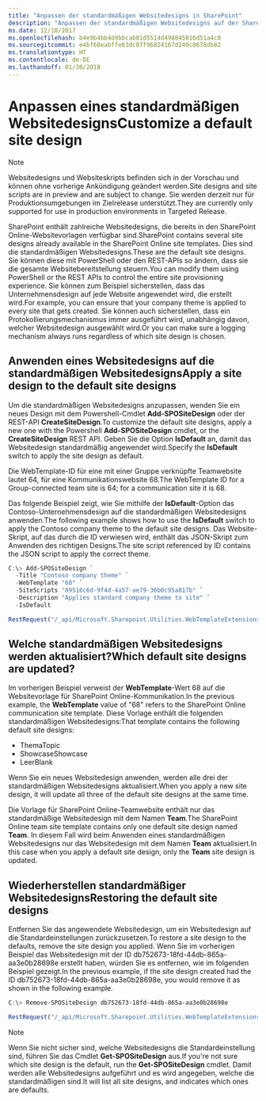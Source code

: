 ```yaml
---
title: "Anpassen der standardmäßigen Websitedesigns in SharePoint"
description: "Anpassen der standardmäßigen Websitedesigns auf der SharePoint-Teamwebsite oder auf der Kommunikations-Websitevorlage"
ms.date: 12/18/2017
ms.openlocfilehash: b4e9b4bb4d9bbcab01d5514d498045016d51a4c8
ms.sourcegitcommit: e4bf60eabffe63dc07f96824167d249c0678db82
ms.translationtype: HT
ms.contentlocale: de-DE
ms.lasthandoff: 01/30/2018
---
```

# <a name="customize-a-default-site-design"></a><span data-ttu-id="1cc9a-103">Anpassen eines standardmäßigen Websitedesigns</span><span class="sxs-lookup"><span data-stu-id="1cc9a-103">Customize a default site design</span></span>

> [!NOTE]
> <span data-ttu-id="1cc9a-104">Websitedesigns und Websiteskripts befinden sich in der Vorschau und können ohne vorherige Ankündigung geändert werden.</span><span class="sxs-lookup"><span data-stu-id="1cc9a-104">Site designs and site scripts are in preview and are subject to change.</span></span> <span data-ttu-id="1cc9a-105">Sie werden derzeit nur für Produktionsumgebungen im Zielrelease unterstützt.</span><span class="sxs-lookup"><span data-stu-id="1cc9a-105">They are currently only supported for use in production environments in Targeted Release.</span></span>

<span data-ttu-id="1cc9a-106">SharePoint enthält zahlreiche Websitedesigns, die bereits in den SharePoint Online-Websitevorlagen verfügbar sind.</span><span class="sxs-lookup"><span data-stu-id="1cc9a-106">SharePoint contains several site designs already available in the SharePoint Online site templates.</span></span> <span data-ttu-id="1cc9a-107">Dies sind die standardmäßigen Websitedesigns.</span><span class="sxs-lookup"><span data-stu-id="1cc9a-107">These are the default site designs.</span></span> <span data-ttu-id="1cc9a-108">Sie können diese mit PowerShell oder den REST-APIs so ändern, dass sie die gesamte Websitebereitstellung steuern.</span><span class="sxs-lookup"><span data-stu-id="1cc9a-108">You can modify them using PowerShell or the REST APIs to control the entire site provisioning experience.</span></span> <span data-ttu-id="1cc9a-109">Sie können zum Beispiel sicherstellen, dass das Unternehmensdesign auf jede Website angewendet wird, die erstellt wird.</span><span class="sxs-lookup"><span data-stu-id="1cc9a-109">For example, you can ensure that your company theme is applied to every site that gets created.</span></span> <span data-ttu-id="1cc9a-110">Sie können auch sicherstellen, dass ein Protokollierungsmechanismus immer ausgeführt wird, unabhängig davon, welcher Websitedesign ausgewählt wird.</span><span class="sxs-lookup"><span data-stu-id="1cc9a-110">Or you can make sure a logging mechanism always runs regardless of which site design is chosen.</span></span>

## <a name="apply-a-site-design-to-the-default-site-designs"></a><span data-ttu-id="1cc9a-111">Anwenden eines Websitedesigns auf die standardmäßigen Websitedesigns</span><span class="sxs-lookup"><span data-stu-id="1cc9a-111">Apply a site design to the default site designs</span></span>

<span data-ttu-id="1cc9a-112">Um die standardmäßigen Websitedesigns anzupassen, wenden Sie ein neues Design mit dem Powershell-Cmdlet **Add-SPOSiteDesign** oder der REST-API **CreateSiteDesign**.</span><span class="sxs-lookup"><span data-stu-id="1cc9a-112">To customize the default site designs, apply a new one with the Powershell **Add-SPOSiteDesign** cmdlet, or the **CreateSiteDesign** REST API.</span></span> <span data-ttu-id="1cc9a-113">Geben Sie die Option **IsDefault** an, damit das Websitedesign standardmäßig angewendet wird.</span><span class="sxs-lookup"><span data-stu-id="1cc9a-113">Specify the **IsDefault** switch to apply the site design as default.</span></span> 

<span data-ttu-id="1cc9a-114">Die WebTemplate-ID für eine mit einer Gruppe verknüpfte Teamwebsite lautet 64, für eine Kommunikationswebsite 68.</span><span class="sxs-lookup"><span data-stu-id="1cc9a-114">The WebTemplate ID for a Group-connected team site is 64; for a communication site it is 68.</span></span>

<span data-ttu-id="1cc9a-115">Das folgende Beispiel zeigt, wie Sie mithilfe der **IsDefault**-Option das Contoso-Unternehmensdesign auf die standardmäßigen Websitedesigns anwenden.</span><span class="sxs-lookup"><span data-stu-id="1cc9a-115">The following example shows how to use the **IsDefault** switch to apply the Contoso company theme to the default site designs.</span></span> <span data-ttu-id="1cc9a-116">Das Website-Skript, auf das durch die ID verwiesen wird, enthält das JSON-Skript zum Anwenden des richtigen Designs.</span><span class="sxs-lookup"><span data-stu-id="1cc9a-116">The site script referenced by ID contains the JSON script to apply the correct theme.</span></span>

```powershell
C:\> Add-SPOSiteDesign `
  -Title "Contoso company theme" `
  -WebTemplate "68" `
  -SiteScripts "89516c6d-9f4d-4a57-ae79-36b0c95a817b" `
  -Description "Applies standard company theme to site" `
  -IsDefault
```
```javascript
RestRequest("/_api/Microsoft.Sharepoint.Utilities.WebTemplateExtensions.SiteScriptUtility.CreateSiteDesign", {info:{Title:"Contoso company theme", Description:"Applies standard company theme to site", SiteScriptIds:["89516c6d-9f4d-4a57-ae79-36b0c95a817b"],  WebTemplate:"68", IsDefault: true}});
```

## <a name="which-default-site-designs-are-updated"></a><span data-ttu-id="1cc9a-117">Welche standardmäßigen Websitedesigns werden aktualisiert?</span><span class="sxs-lookup"><span data-stu-id="1cc9a-117">Which default site designs are updated?</span></span>

<span data-ttu-id="1cc9a-118">Im vorherigen Beispiel verweist der **WebTemplate**-Wert 68 auf die Websitevorlage für SharePoint Online-Kommunikation.</span><span class="sxs-lookup"><span data-stu-id="1cc9a-118">In the previous example, the **WebTemplate** value of "68" refers to the SharePoint Online communication site template.</span></span> <span data-ttu-id="1cc9a-119">Diese Vorlage enthält die folgenden standardmäßigen Websitedesigns:</span><span class="sxs-lookup"><span data-stu-id="1cc9a-119">That template contains the following default site designs:</span></span>

- <span data-ttu-id="1cc9a-120">Thema</span><span class="sxs-lookup"><span data-stu-id="1cc9a-120">Topic</span></span>
- <span data-ttu-id="1cc9a-121">Showcase</span><span class="sxs-lookup"><span data-stu-id="1cc9a-121">Showcase</span></span>
- <span data-ttu-id="1cc9a-122">Leer</span><span class="sxs-lookup"><span data-stu-id="1cc9a-122">Blank</span></span>

<span data-ttu-id="1cc9a-123">Wenn Sie ein neues Websitedesign anwenden, werden alle drei der standardmäßigen Websitedesigns aktualisiert.</span><span class="sxs-lookup"><span data-stu-id="1cc9a-123">When you apply a new site design, it will update all three of the default site designs at the same time.</span></span>

<span data-ttu-id="1cc9a-124">Die Vorlage für SharePoint Online-Teamwebsite enthält nur das standardmäßige Websitedesign mit dem Namen **Team**.</span><span class="sxs-lookup"><span data-stu-id="1cc9a-124">The SharePoint Online team site template contains only one default site design named **Team**.</span></span> <span data-ttu-id="1cc9a-125">In diesem Fall wird beim Anwenden eines standardmäßigen Websitedesigns nur das Websitedesign mit dem Namen **Team** aktualisiert.</span><span class="sxs-lookup"><span data-stu-id="1cc9a-125">In this case when you apply a default site design, only the **Team** site design is updated.</span></span>

## <a name="restoring-the-default-site-designs"></a><span data-ttu-id="1cc9a-126">Wiederherstellen standardmäßiger Websitedesigns</span><span class="sxs-lookup"><span data-stu-id="1cc9a-126">Restoring the default site designs</span></span>

<span data-ttu-id="1cc9a-127">Entfernen Sie das angewendete Websitedesign, um ein Websitedesign auf die Standardeinstellungen zurückzusetzen.</span><span class="sxs-lookup"><span data-stu-id="1cc9a-127">To restore a site design to the defaults, remove the site design you applied.</span></span> <span data-ttu-id="1cc9a-128">Wenn Sie im vorherigen Beispiel das Websitedesign mit der ID db752673-18fd-44db-865a-aa3e0b28698e erstellt haben, würden Sie es entfernen, wie im folgenden Beispiel gezeigt.</span><span class="sxs-lookup"><span data-stu-id="1cc9a-128">In the previous example, if the site design created had the ID db752673-18fd-44db-865a-aa3e0b28698e, you would remove it as shown in the following example.</span></span>

```powershell
C:\> Remove-SPOSiteDesign db752673-18fd-44db-865a-aa3e0b28698e
```
```javascript
RestRequest("/_api/Microsoft.Sharepoint.Utilities.WebTemplateExtensions.SiteScriptUtility.DeleteSiteDesign", {id:"db752673-18fd-44db-865a-aa3e0b28698e"});
```

> [!NOTE]
> <span data-ttu-id="1cc9a-129">Wenn Sie nicht sicher sind, welche Websitedesigns die Standardeinstellung sind, führen Sie das Cmdlet **Get-SPOSiteDesign** aus.</span><span class="sxs-lookup"><span data-stu-id="1cc9a-129">If you're not sure which site design is the default, run the **Get-SPOSiteDesign** cmdlet.</span></span> <span data-ttu-id="1cc9a-130">Damit werden alle Websitedesigns aufgeführt und es wird angegeben, welche die standardmäßigen sind.</span><span class="sxs-lookup"><span data-stu-id="1cc9a-130">It will list all site designs, and indicates which ones are defaults.</span></span>
